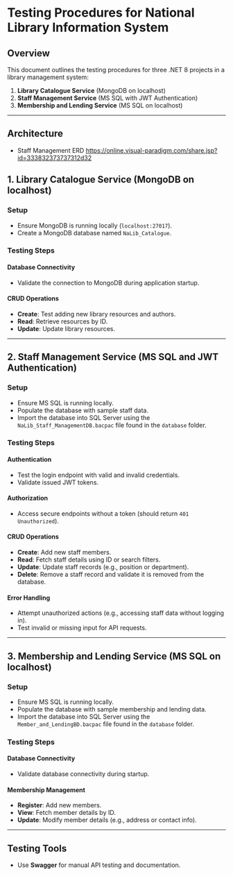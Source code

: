 # Testing Procedures for National Library Information System

## Overview
This document outlines the testing procedures for three .NET 8 projects in a library management system:

1. **Library Catalogue Service** (MongoDB on localhost)
2. **Staff Management Service** (MS SQL with JWT Authentication)
3. **Membership and Lending Service** (MS SQL on localhost)

---

## Architecture
- Staff Management ERD https://online.visual-paradigm.com/share.jsp?id=333832373737312d32

## 1. Library Catalogue Service (MongoDB on localhost)

### Setup
- Ensure MongoDB is running locally (`localhost:27017`).
- Create a MongoDB database named `NaLib_Catalogue`.

### Testing Steps

#### Database Connectivity
- Validate the connection to MongoDB during application startup.

#### CRUD Operations
- **Create**: Test adding new library resources and authors.
- **Read**: Retrieve resources by ID.
- **Update**: Update library resources.

---

## 2. Staff Management Service (MS SQL and JWT Authentication)

### Setup
- Ensure MS SQL is running locally.
- Populate the database with sample staff data.
- Import the database into SQL Server using the `NaLib_Staff_ManagementDB.bacpac` file found in the `database` folder.

### Testing Steps

#### Authentication
- Test the login endpoint with valid and invalid credentials.
- Validate issued JWT tokens.

#### Authorization
- Access secure endpoints without a token (should return `401 Unauthorized`).

#### CRUD Operations
- **Create**: Add new staff members.
- **Read**: Fetch staff details using ID or search filters.
- **Update**: Update staff records (e.g., position or department).
- **Delete**: Remove a staff record and validate it is removed from the database.

#### Error Handling
- Attempt unauthorized actions (e.g., accessing staff data without logging in).
- Test invalid or missing input for API requests.

---

## 3. Membership and Lending Service (MS SQL on localhost)

### Setup
- Ensure MS SQL is running locally.
- Populate the database with sample membership and lending data.
- Import the database into SQL Server using the `Member_and_LendingBD.bacpac` file found in the `database` folder.

### Testing Steps

#### Database Connectivity
- Validate database connectivity during startup.

#### Membership Management
- **Register**: Add new members.
- **View**: Fetch member details by ID.
- **Update**: Modify member details (e.g., address or contact info).

---

## Testing Tools
- Use **Swagger** for manual API testing and documentation.

